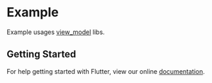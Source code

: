 # Example

Example usages [view_model](https://github.com/Miolin/view_model) libs.

## Getting Started

For help getting started with Flutter, view our online
[documentation](https://flutter.io/).
